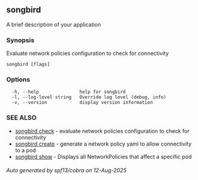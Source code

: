 ## songbird

A brief description of your application

### Synopsis

Evaluate network policies configuration to check for connectivity


```
songbird [flags]
```

### Options

```
  -h, --help               help for songbird
  -l, --log-level string   Override log level (debug, info)
  -v, --version            display version information
```

### SEE ALSO

* [songbird check](songbird_check.md)	 - evaluate network policies configuration to check for connectivity
* [songbird create](songbird_create.md)	 - generate a network policy yaml to allow connectivity to a pod
* [songbird show](songbird_show.md)	 - Displays all NetworkPolicies that affect a specific pod

###### Auto generated by spf13/cobra on 12-Aug-2025
